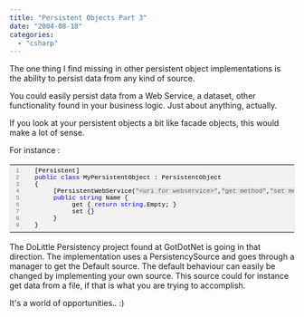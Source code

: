 ```yaml
---
title: "Persistent Objects Part 3"
date: "2004-08-18"
categories: 
  - "csharp"
---
```


The one thing I find missing in other persistent object implementations is the ability to persist data from any kind of source.

You could easily persist data from a Web Service, a dataset, other functionality found in your business logic. Just about anything, actually.

If you look at your persistent objects a bit like facade objects, this would make a lot of sense.

For instance :

<table style="background-color:#f2f2f2;border:#e5e5e5 1px solid;" border="0" width="100%" cellspacing="0" cellpadding="0"><tbody><tr style="vertical-align:top;line-height:normal;"><td style="width:40px;text-align:right;"><pre style="border-right:#e7e7e7 1px solid;font-size:11px;margin:0;color:gray;font-family:courier new;padding:2px;">1
2
3
4
5
6
7
8
9</pre></td><td><pre style="margin:0;padding:2px 2px 2px 8px;"><span style="font-weight:normal;font-size:11px;color:black;font-family:Courier New;background-color:transparent;">[Persistent]
<span style="font-weight:normal;font-size:11px;color:blue;font-family:Courier New;background-color:transparent;">public</span> <span style="font-weight:normal;font-size:11px;color:blue;font-family:Courier New;background-color:transparent;">class</span> MyPersistentObject : PersistentObject
{
     [PersistentWebService(<span style="font-weight:normal;font-size:11px;color:#666666;font-family:Courier New;background-color:#e4e4e4;">"&lt;uri for webservice&gt;"</span>,<span style="font-weight:normal;font-size:11px;color:#666666;font-family:Courier New;background-color:#e4e4e4;">"get method"</span>,<span style="font-weight:normal;font-size:11px;color:#666666;font-family:Courier New;background-color:#e4e4e4;">"set method"</span>)]
     <span style="font-weight:normal;font-size:11px;color:blue;font-family:Courier New;background-color:transparent;">public</span> <span style="font-weight:normal;font-size:11px;color:blue;font-family:Courier New;background-color:transparent;">string</span> Name {
          get { <span style="font-weight:normal;font-size:11px;color:blue;font-family:Courier New;background-color:transparent;">return</span> <span style="font-weight:normal;font-size:11px;color:blue;font-family:Courier New;background-color:transparent;">string</span>.Empty; }
          set {}
     }
}</span></pre></td></tr></tbody></table>

The DoLittle Persistency project found at GotDotNet is going in that direction. The implementation uses a PersistencySource and goes through a manager to get the Default source. The default behaviour can easily be changed by implementing your own source. This source could for instance get data from a file, if that is what you are trying to accomplish.

It's a world of opportunities.. :)
